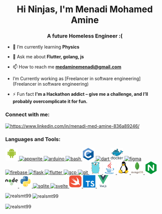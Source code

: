 
<!--
**realsmt99/realsmt99** is a ✨ _special_ ✨ repository because its `README.md` (this file) appears on your GitHub profile.

Here are some ideas to get you started:

- 🔭 I’m currently working on ...
- 🌱 I’m currently learning ...
- 👯 I’m looking to collaborate on ...
- 🤔 I’m looking for help with ...
- 💬 Ask me about ...
- 📫 How to reach me: ...
- 😄 Pronouns: ...
- ⚡ Fun fact: ...
-->
<h1 align="center">Hi Ninjas, I'm Menadi Mohamed Amine</h1>
<h3 align="center">A future Homeless Engineer :(</h3>

- 🌱 I’m currently learning **Physics**

- 💬 Ask me about **Flutter, golang, js**

- 📫 How to reach me **medaminemenadi@gmail.com**

- I’m Currently working as [Freelancer in software engineering](Freelancer in software engineering)

- ⚡ Fun fact **I'm a Hackathon addict – give me a challenge, and I’ll probably overcomplicate it for fun.**

<h3 align="left">Connect with me:</h3>
<p align="left">
<a href="https://linkedin.com/in/https://www.linkedin.com/in/menadi-med-amine-836a89246/" target="blank"><img align="center" src="https://raw.githubusercontent.com/rahuldkjain/github-profile-readme-generator/master/src/images/icons/Social/linked-in-alt.svg" alt="https://www.linkedin.com/in/menadi-med-amine-836a89246/" height="30" width="40" /></a>
</p>

<h3 align="left">Languages and Tools:</h3>
<p align="left"> <a href="https://developer.android.com" target="_blank" rel="noreferrer"> <img src="https://raw.githubusercontent.com/devicons/devicon/master/icons/android/android-original-wordmark.svg" alt="android" width="40" height="40"/> </a> <a href="https://appwrite.io" target="_blank" rel="noreferrer"> <img src="https://www.vectorlogo.zone/logos/appwriteio/appwriteio-icon.svg" alt="appwrite" width="40" height="40"/> </a> <a href="https://www.arduino.cc/" target="_blank" rel="noreferrer"> <img src="https://cdn.worldvectorlogo.com/logos/arduino-1.svg" alt="arduino" width="40" height="40"/> </a> <a href="https://www.gnu.org/software/bash/" target="_blank" rel="noreferrer"> <img src="https://www.vectorlogo.zone/logos/gnu_bash/gnu_bash-icon.svg" alt="bash" width="40" height="40"/> </a> <a href="https://www.cprogramming.com/" target="_blank" rel="noreferrer"> <img src="https://raw.githubusercontent.com/devicons/devicon/master/icons/c/c-original.svg" alt="c" width="40" height="40"/> </a> <a href="https://dart.dev" target="_blank" rel="noreferrer"> <img src="https://www.vectorlogo.zone/logos/dartlang/dartlang-icon.svg" alt="dart" width="40" height="40"/> </a> <a href="https://www.docker.com/" target="_blank" rel="noreferrer"> <img src="https://raw.githubusercontent.com/devicons/devicon/master/icons/docker/docker-original-wordmark.svg" alt="docker" width="40" height="40"/> </a> <a href="https://www.figma.com/" target="_blank" rel="noreferrer"> <img src="https://www.vectorlogo.zone/logos/figma/figma-icon.svg" alt="figma" width="40" height="40"/> </a> <a href="https://firebase.google.com/" target="_blank" rel="noreferrer"> <img src="https://www.vectorlogo.zone/logos/firebase/firebase-icon.svg" alt="firebase" width="40" height="40"/> </a> <a href="https://flask.palletsprojects.com/" target="_blank" rel="noreferrer"> <img src="https://www.vectorlogo.zone/logos/pocoo_flask/pocoo_flask-icon.svg" alt="flask" width="40" height="40"/> </a> <a href="https://flutter.dev" target="_blank" rel="noreferrer"> <img src="https://www.vectorlogo.zone/logos/flutterio/flutterio-icon.svg" alt="flutter" width="40" height="40"/> </a> <a href="https://cloud.google.com" target="_blank" rel="noreferrer"> <img src="https://www.vectorlogo.zone/logos/google_cloud/google_cloud-icon.svg" alt="gcp" width="40" height="40"/> </a> <a href="https://git-scm.com/" target="_blank" rel="noreferrer"> <img src="https://www.vectorlogo.zone/logos/git-scm/git-scm-icon.svg" alt="git" width="40" height="40"/> </a> <a href="https://golang.org" target="_blank" rel="noreferrer"> <img src="https://raw.githubusercontent.com/devicons/devicon/master/icons/go/go-original.svg" alt="go" width="40" height="40"/> </a> <a href="https://www.java.com" target="_blank" rel="noreferrer"> <img src="https://raw.githubusercontent.com/devicons/devicon/master/icons/java/java-original.svg" alt="java" width="40" height="40"/> </a> <a href="https://www.linux.org/" target="_blank" rel="noreferrer"> <img src="https://raw.githubusercontent.com/devicons/devicon/master/icons/linux/linux-original.svg" alt="linux" width="40" height="40"/> </a> <a href="https://www.mongodb.com/" target="_blank" rel="noreferrer"> <img src="https://raw.githubusercontent.com/devicons/devicon/master/icons/mongodb/mongodb-original-wordmark.svg" alt="mongodb" width="40" height="40"/> </a> <a href="https://www.nginx.com" target="_blank" rel="noreferrer"> <img src="https://raw.githubusercontent.com/devicons/devicon/master/icons/nginx/nginx-original.svg" alt="nginx" width="40" height="40"/> </a> <a href="https://nodejs.org" target="_blank" rel="noreferrer"> <img src="https://raw.githubusercontent.com/devicons/devicon/master/icons/nodejs/nodejs-original-wordmark.svg" alt="nodejs" width="40" height="40"/> </a> <a href="https://www.python.org" target="_blank" rel="noreferrer"> <img src="https://raw.githubusercontent.com/devicons/devicon/master/icons/python/python-original.svg" alt="python" width="40" height="40"/> </a> <a href="https://www.sqlite.org/" target="_blank" rel="noreferrer"> <img src="https://www.vectorlogo.zone/logos/sqlite/sqlite-icon.svg" alt="sqlite" width="40" height="40"/> </a> <a href="https://svelte.dev" target="_blank" rel="noreferrer"> <img src="https://upload.wikimedia.org/wikipedia/commons/1/1b/Svelte_Logo.svg" alt="svelte" width="40" height="40"/> </a> <a href="https://developer.apple.com/swift/" target="_blank" rel="noreferrer"> <img src="https://raw.githubusercontent.com/devicons/devicon/master/icons/swift/swift-original.svg" alt="swift" width="40" height="40"/> </a> <a href="https://www.typescriptlang.org/" target="_blank" rel="noreferrer"> <img src="https://raw.githubusercontent.com/devicons/devicon/master/icons/typescript/typescript-original.svg" alt="typescript" width="40" height="40"/> </a> <a href="https://vuejs.org/" target="_blank" rel="noreferrer"> <img src="https://raw.githubusercontent.com/devicons/devicon/master/icons/vuejs/vuejs-original-wordmark.svg" alt="vuejs" width="40" height="40"/> </a> </p>

<p><img align="left" src="https://github-readme-stats.vercel.app/api/top-langs?username=realsmt99&show_icons=true&locale=en&layout=compact" alt="realsmt99" /></p>

<p>&nbsp;<img align="center" src="https://github-readme-stats.vercel.app/api?username=realsmt99&show_icons=true&locale=en" alt="realsmt99" /></p>

<p><img align="center" src="https://github-readme-streak-stats.herokuapp.com/?user=realsmt99&" alt="realsmt99" /></p>

